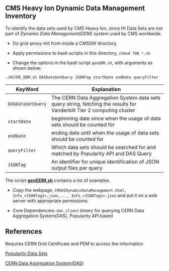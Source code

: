 ## CMS Heavy Ion Dynamic Data Management Inventory

To identify the data sets used by CMS Heavy Ion, since HI Data Sets are not part of *Dynamic Data Management(DDM)* system used by CMS worldwide.

* Do grid-proxy-init from inside a CMSSW directory.

* Apply permissions to bash scripts in this directory, `chmod 700 *.sh`

* Change the options in the bash script `genDDM.sh`, with arguments as shown below:

```./ACCRE_DDM.sh DASDataSetQuery JSONTag startDate endDate queryFilter```

| KeyWord | Explanation |
| ---- | ---- |
| `DASDataSetQuery`| The CERN Data Aggregation System data sets query string, fetching the results for Vanderbilt Tier 2 computing cluster |
| `startDate`| beginnning date since when the usage of data sets should be counted for |
| `endDate`| ending date until when the usage of data sets should be counted for |
| `queryFilter`| Which data sets should be searched for and matched by Popularity API and DAS Query |
| `JSONTag` | An identifier for unique identification of JSON output files per query |

The script [**genDDM.sh**](https://github.com/ravijanjam/BashScripts/blob/master/CMSHIDDM/genDDM.sh) contains a list of examples. 

* Copy the webpage, `CMSHIDynamicDataManagement.html, Info_<JSONTag1>.json,..., Info_<JSONTagn>.json` and put it on a web server with appropriate permissions.

* Core Dependencies: `das_client` binary for querying CERN Data Aggregation System(DAS), Popularity API based


## References
Requires CERN Grid Certificate and PEM to access the information

[Popularity Data Sets](https://twiki.cern.ch/twiki/bin/view/Main/DataPopularity)

[CERN Data Aggregation System(DAS)](https://cmsweb.cern.ch/das/)

